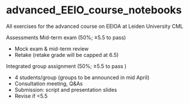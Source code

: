 # advanced_EEIO_course_notebooks
All exercises for the advanced course on EEIOA at Leiden University CML

Assessments
Mid-term exam (50%; ≥5.5 to pass)
- Mock exam & mid-term review
- Retake (retake grade will be capped at 6.5)

Integrated group assignment (50%; ≥5.5 to pass )
- 4 students/group (groups to be announced in mid April)
- Consultation meeting, Q&As
- Submission: script and presentation slides
- Revise if <5.5